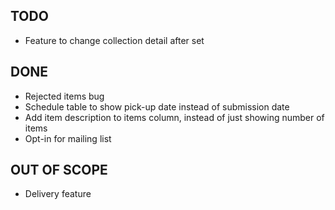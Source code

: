 ## TODO

* Feature to change collection detail after set

## DONE 

* Rejected items bug
* Schedule table to show pick-up date instead of submission date
* Add item description to items column, instead of just showing number of items
* Opt-in for mailing list

## OUT OF SCOPE
* Delivery feature
